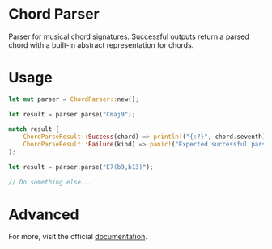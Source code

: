 # Chord Parser

Parser for musical chord signatures. Successful outputs return a parsed chord with a built-in abstract representation for chords.

# Usage

```rust
let mut parser = ChordParser::new();
 
let result = parser.parse("Cmaj9");
 
match result {
    ChordParseResult::Success(chord) => println!("{:?}", chord.seventh),
    ChordParseResult::Failure(kind) => panic!("Expected successful parse!"),
};
 
let result = parser.parse("E7(b9,b13)");
 
// Do something else...
```

# Advanced

For more, visit the official [documentation](https://docs.rs/crate/chord-parser/latest/).